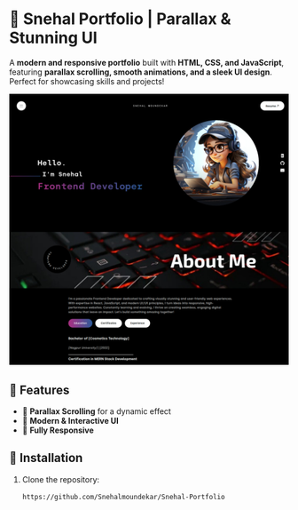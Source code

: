 # 🌟 Snehal Portfolio | Parallax & Stunning UI  

A **modern and responsive portfolio** built with **HTML, CSS, and JavaScript**, featuring **parallax scrolling, smooth animations, and a sleek UI design**. Perfect for showcasing skills and projects!  

![Portfolio Preview](/portfolio-preview.png)  

## 🚀 Features  
- 🔹 **Parallax Scrolling** for a dynamic effect  
- 🎨 **Modern & Interactive UI**  
- 📱 **Fully Responsive**
  
## 📌 Installation  
1. Clone the repository:  
   ```bash
   https://github.com/Snehalmoundekar/Snehal-Portfolio

